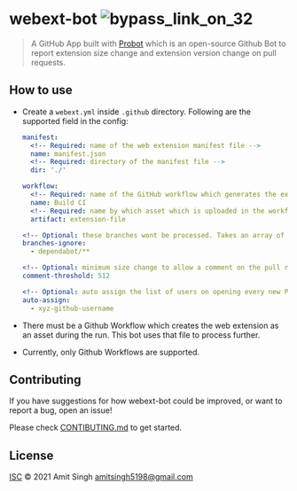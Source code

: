 # webext-bot ![bypass_link_on_32](https://user-images.githubusercontent.com/51703039/212473396-a165495a-2c0e-41b1-abec-5079e46e4a67.png)

> A GitHub App built with [Probot](https://github.com/probot/probot) which is an open-source Github Bot to report extension size change and extension version change on pull requests.

## How to use

- Create a `webext.yml` inside `.github` directory. Following are the supported field in the config:

  ```yml
  manifest:
    <!-- Required: name of the web extension manifest file -->
    name: manifest.json
    <!-- Required: directory of the manifest file -->
    dir: './'

  workflow:
    <!-- Required: name of the GitHub workflow which generates the extension asset -->
    name: Build CI
    <!-- Required: name by which asset which is uploaded in the workflow -->
    artifact: extension-file

  <!-- Optional: these branches wont be processed. Takes an array of glob patterns -->
  branches-ignore:
    - dependabot/**

  <!-- Optional: minimum size change to allow a comment on the pull request -->
  comment-threshold: 512

  <!-- Optional: auto assign the list of users on opening every new PR and issue -->
  auto-assign:
    - xyz-github-username
  ```

- There must be a Github Workflow which creates the web extension as an asset during the run. This bot uses that file to process further.

- Currently, only Github Workflows are supported.

## Contributing

If you have suggestions for how webext-bot could be improved, or want to report a bug, open an issue!

Please check [CONTIBUTING.md](https://github.com/amitsingh-007/webext-bot/blob/main/CONTRIBUTING.md) to get started.

## License

[ISC](LICENSE) © 2021 Amit Singh <amitsingh5198@gmail.com>
